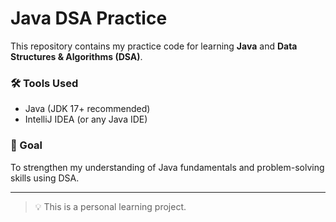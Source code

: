 # Java DSA Practice

This repository contains my practice code for learning **Java** and **Data Structures & Algorithms (DSA)**.

### 🛠️ Tools Used
- Java (JDK 17+ recommended)
- IntelliJ IDEA (or any Java IDE)

### 🚀 Goal
To strengthen my understanding of Java fundamentals and problem-solving skills using DSA.

---

> 💡 This is a personal learning project.

